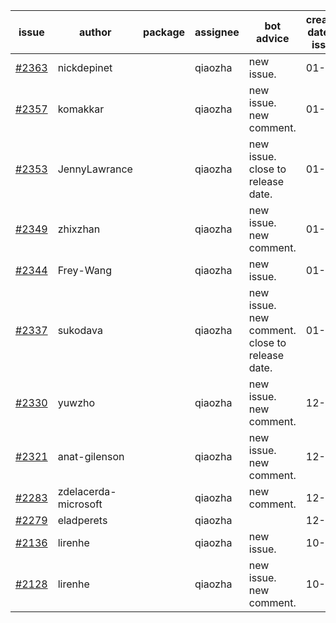 | issue | author | package | assignee | bot advice | created date of issue | target release date | date from target |
| ------ | ------ | ------ | ------ | ------ | ------ | ------ | :-----: |
| [#2363](https://github.com/Azure/sdk-release-request/issues/2363) | nickdepinet |  | qiaozha | new issue. | 01-07 | 01-18 |  |
| [#2357](https://github.com/Azure/sdk-release-request/issues/2357) | komakkar |  | qiaozha | new issue. new comment. | 01-07 | 01-24 |  |
| [#2353](https://github.com/Azure/sdk-release-request/issues/2353) | JennyLawrance |  | qiaozha | new issue. close to release date.  | 01-06 | 01-10 | 1 |
| [#2349](https://github.com/Azure/sdk-release-request/issues/2349) | zhixzhan |  | qiaozha | new issue. new comment. | 01-06 | 01-20 |  |
| [#2344](https://github.com/Azure/sdk-release-request/issues/2344) | Frey-Wang |  | qiaozha | new issue. | 01-06 | 01-20 |  |
| [#2337](https://github.com/Azure/sdk-release-request/issues/2337) | sukodava |  | qiaozha | new issue. new comment. close to release date.  | 01-04 | 01-06 | -2 |
| [#2330](https://github.com/Azure/sdk-release-request/issues/2330) | yuwzho |  | qiaozha | new issue. new comment. | 12-22 | 01-17 |  |
| [#2321](https://github.com/Azure/sdk-release-request/issues/2321) | anat-gilenson |  | qiaozha | new issue. new comment. | 12-19 | 01-03 |  |
| [#2283](https://github.com/Azure/sdk-release-request/issues/2283) | zdelacerda-microsoft |  | qiaozha | new comment. | 12-06 | 12-09 |  |
| [#2279](https://github.com/Azure/sdk-release-request/issues/2279) | eladperets |  | qiaozha |  | 12-04 | 12-08 |  |
| [#2136](https://github.com/Azure/sdk-release-request/issues/2136) | lirenhe |  | qiaozha | new issue. | 10-20 | 11-01 |  |
| [#2128](https://github.com/Azure/sdk-release-request/issues/2128) | lirenhe |  | qiaozha | new issue. new comment. | 10-18 | 11-01 |  |
